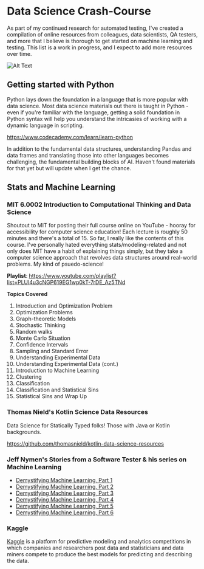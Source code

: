 # Data Science Crash-Course
As part of my continued research for automated testing, I've created a compilation of online resources from colleagues, data scientists, QA testers, and more that I believe is thorough to get started on machine learning and testing.  This list is a work in progress, and I expect to add more resources over time.

![Alt Text](https://media.giphy.com/media/OFIsBxe3v7mKI/giphy.gif)

## Getting started with Python
Python lays down the foundation in a language that is more popular with data science.  Most data science materials out there is taught in Python - even if you're familiar with the language, getting a solid foundation in Python syntax will help you understand the intricasies of working with a dynamic language in scripting.

https://www.codecademy.com/learn/learn-python

 In addition to the fundamental data structures, understanding Pandas and data frames and translating those into other languages becomes challenging, the fundamental building blocks of AI.  Haven't found materials for that yet but will update when I get the chance. 

## Stats and Machine Learning

### MIT 6.0002 Introduction to Computational Thinking and Data Science
Shoutout to MIT for posting their full course online on YouTube - hooray for accessibility for computer science education! Each lecture is roughly 50 minutes and there's a total of 15. So far, I really like the contents of this course. I've personally hated everything stats/modeling-related and not only does MIT have a habit of explaining things simply, but they take a computer science approach that revolves data structures around real-world problems.  My kind of psuedo-science!

**Playlist**: https://www.youtube.com/playlist?list=PLUl4u3cNGP619EG1wp0kT-7rDE_Az5TNd

**Topics Covered**
 1.  Introduction and Optimization Problem
 2.  Optimization Problems
 3.  Graph-theoretic Models
 4.  Stochastic Thinking
 5.  Random walks
 6.  Monte Carlo Situation
 7.  Confidence Intervals
 8.  Sampling and Standard Error
 9.  Understanding Experimental Data
 10. Understanding Experimental Data (cont.)
 11. Introduction to Machine Learning
 12. Clustering
 13. Classification
 14. Classification and Statistical Sins
 15. Statistical Sins and Wrap Up

### Thomas Nield's Kotlin Science Data Resources 
Data Science for Statically Typed folks! Those with Java or Kotlin backgrounds. 

https://github.com/thomasnield/kotlin-data-science-resources

### Jeff Nymen's __Stories from a Software Tester__ & his series on Machine Learning
* [Demystifying Machine Learning, Part 1](http://testerstories.com/2018/09/demystifying-machine-learning-part-1/)
* [Demystifying Machine Learning, Part 2](http://testerstories.com/2018/09/demystifying-machine-learning-part-2/)
* [Demystifying Machine Learning, Part 3](http://testerstories.com/2018/09/demystifying-machine-learning-part-3/)
* [Demystifying Machine Learning, Part 4](http://testerstories.com/2018/09/demystifying-machine-learning-part-4/)
* [Demystifying Machine Learning, Part 5](http://testerstories.com/2018/09/demystifying-machine-learning-part-5/)
* [Demystifying Machine Learning, Part 6](http://testerstories.com/2018/09/demystifying-machine-learning-part-6/)

### Kaggle
[Kaggle](https://www.kaggle.com/) is a platform for predictive modeling and analytics competitions in which companies and researchers post data and statisticians and data miners compete to produce the best models for predicting and describing the data.
